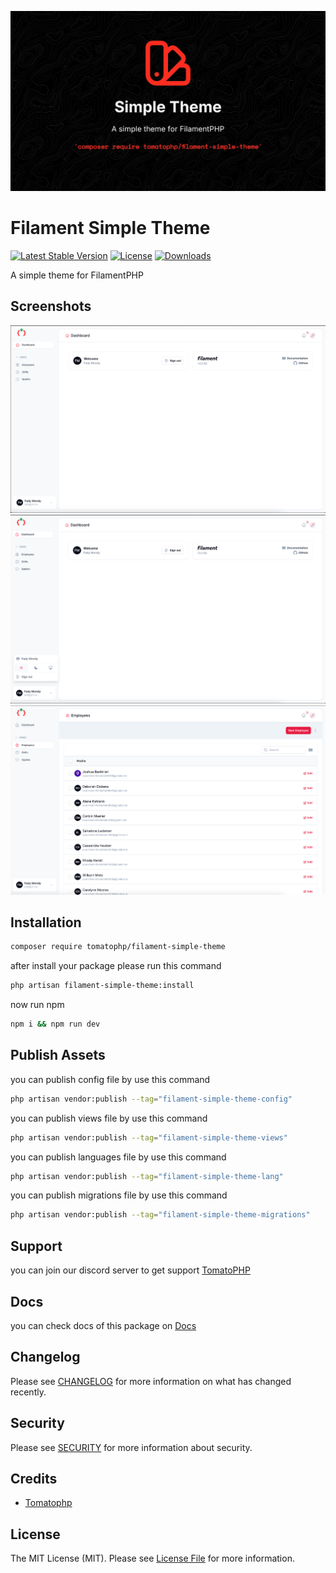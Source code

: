 ![Screenshot](https://raw.githubusercontent.com/tomatophp/filament-simple-theme/master/arts/3x1io-tomato-simple-theme.jpg)

# Filament Simple Theme

[![Latest Stable Version](https://poser.pugx.org/tomatophp/filament-simple-theme/version.svg)](https://packagist.org/packages/tomatophp/filament-simple-theme)
[![License](https://poser.pugx.org/tomatophp/filament-simple-theme/license.svg)](https://packagist.org/packages/tomatophp/filament-simple-theme)
[![Downloads](https://poser.pugx.org/tomatophp/filament-simple-theme/d/total.svg)](https://packagist.org/packages/tomatophp/filament-simple-theme)

A simple theme for FilamentPHP

## Screenshots

![Dashboard](https://raw.githubusercontent.com/tomatophp/filament-simple-theme/master/arts/dashboard.png)
![User Menu](https://raw.githubusercontent.com/tomatophp/filament-simple-theme/master/arts/user-menu.png)
![Resource](https://raw.githubusercontent.com/tomatophp/filament-simple-theme/master/arts/resource.png)

## Installation

```bash
composer require tomatophp/filament-simple-theme
```
after install your package please run this command

```bash
php artisan filament-simple-theme:install
```

now run npm

```bash
npm i && npm run dev
```

## Publish Assets

you can publish config file by use this command

```bash
php artisan vendor:publish --tag="filament-simple-theme-config"
```

you can publish views file by use this command

```bash
php artisan vendor:publish --tag="filament-simple-theme-views"
```

you can publish languages file by use this command

```bash
php artisan vendor:publish --tag="filament-simple-theme-lang"
```

you can publish migrations file by use this command

```bash
php artisan vendor:publish --tag="filament-simple-theme-migrations"
```

## Support

you can join our discord server to get support [TomatoPHP](https://discord.gg/Xqmt35Uh)

## Docs

you can check docs of this package on [Docs](https://docs.tomatophp.com/plugins/laravel-package-generator)

## Changelog

Please see [CHANGELOG](CHANGELOG.md) for more information on what has changed recently.

## Security

Please see [SECURITY](SECURITY.md) for more information about security.

## Credits

- [Tomatophp](mailto:info@3x1.io)

## License

The MIT License (MIT). Please see [License File](LICENSE.md) for more information.
